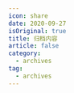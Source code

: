 ```yaml
---
icon: share
date: 2020-09-27
isOriginal: true
title: 归档内容
article: false
category:
  - archives
tag:
  - archives
---
```


<AutoCatalog />